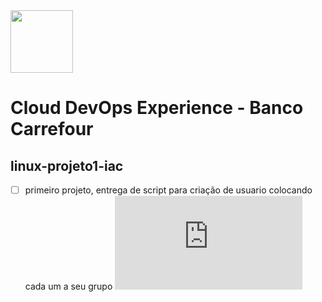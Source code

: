 <img src="https://hermes.digitalinnovation.one/tracks/4c1c9e04-857e-4683-ba5b-4b0eafcd4d2c.png" width="100"> 

# Cloud DevOps Experience - Banco Carrefour


## linux-projeto1-iac

- [ ] primeiro projeto, entrega de script para criação de usuario colocando cada um a seu grupo ![iacl.sh](https://github.com/douglastos/clouddevopsexperience/linux-projeto1-iac/blob/master/iacl.sh)
